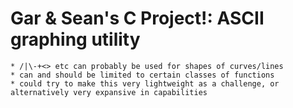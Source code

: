 # Gar & Sean's C Project!: ASCII graphing utility
    * /|\-+<> etc can probably be used for shapes of curves/lines
    * can and should be limited to certain classes of functions
    * could try to make this very lightweight as a challenge, or alternatively very expansive in capabilities
